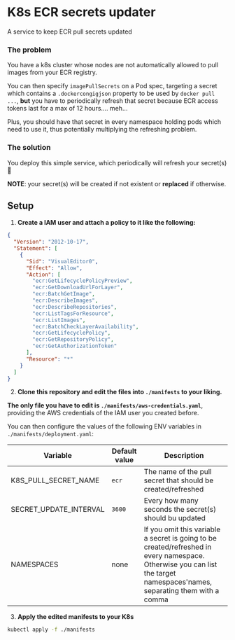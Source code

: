 # K8s ECR secrets updater
A service to keep ECR pull secrets updated

### The problem

You have a k8s cluster whose nodes are not automatically allowed to pull images from your ECR registry.

You can then specify `imagePullSecrets` on a Pod spec, targeting a secret which contains a `.dockercongigjson` property to be used by `docker pull ...`, **but** you have to periodically refresh that secret because ECR access tokens last for a max of 12 hours.... meh...

Plus, you should have that secret in every namespace holding pods which need to use it, thus potentially multiplying the refreshing problem.

### The solution

You deploy this simple service, which periodically will refresh your secret(s) 🌷

**NOTE**: your secret(s) will be created if not existent or **replaced** if otherwise.

## Setup

1. **Create a IAM user and attach a policy to it like the following:**
```json
{
  "Version": "2012-10-17",
  "Statement": [
    {
      "Sid": "VisualEditor0",
      "Effect": "Allow",
      "Action": [
        "ecr:GetLifecyclePolicyPreview",
        "ecr:GetDownloadUrlForLayer",
        "ecr:BatchGetImage",
        "ecr:DescribeImages",
        "ecr:DescribeRepositories",
        "ecr:ListTagsForResource",
        "ecr:ListImages",
        "ecr:BatchCheckLayerAvailability",
        "ecr:GetLifecyclePolicy",
        "ecr:GetRepositoryPolicy",
        "ecr:GetAuthorizationToken"
      ],
      "Resource": "*"
    }
  ]
}
```

2. **Clone this repository and edit the files into `./manifests` to your liking.**

**The only file you have to edit is `./manifests/aws-credentials.yaml`**, providing the AWS credentials of the IAM user you created before.

You can then configure the values of the following ENV variables in `./manifests/deployment.yaml`:

| Variable               | Default value | Description                                                                                                                                                              |
| ---------------------- | ------------- | ------------------------------------------------------------------------------------------------------------------------------------------------------------------------ |
| K8S_PULL_SECRET_NAME   | `ecr`         | The name of the pull secret that should be created/refreshed                                                                                                             |
| SECRET_UPDATE_INTERVAL | `3600`        | Every how many seconds the secret(s) should bu updated                                                                                                                   |
| NAMESPACES             | none          | If you omit this variable a secret is going to be created/refreshed in every namespace. Otherwise you can list the target namespaces'names, separating them with a comma |

3. **Apply the edited manifests to your K8s**
```bash
kubectl apply -f ./manifests
```